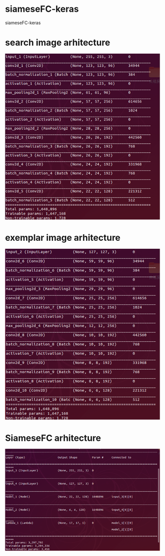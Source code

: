 # siameseFC-keras
siameseFC-keras<br>


# search image arhitecture<br>
![image](https://github.com/zhucheng725/siameseFC-keras/blob/master/search%20image%20arhitecture.png)<br>

# exemplar image arhitecture<br>
![image](https://github.com/zhucheng725/siameseFC-keras/blob/master/exemplar%20image%20arhitecture%20.png)<br>

# SiameseFC arhitecture<br>
![image](https://github.com/zhucheng725/siameseFC-keras/blob/master/SiameseFC%20arhitecture.png)<br>
